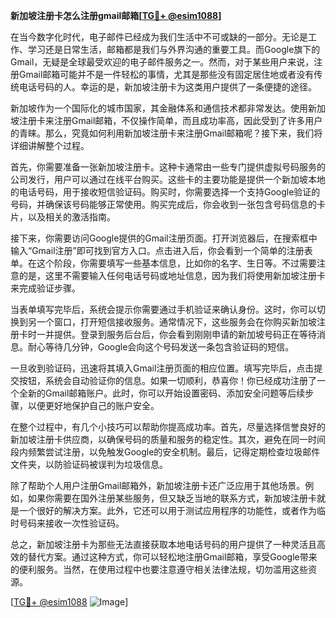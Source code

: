 **新加坡注册卡怎么注册gmail邮箱[[TG💪+ @esim1088](https://t.me/s/esim1088)]**

在当今数字化时代，电子邮件已经成为我们生活中不可或缺的一部分。无论是工作、学习还是日常生活，邮箱都是我们与外界沟通的重要工具。而Google旗下的Gmail，无疑是全球最受欢迎的电子邮件服务之一。然而，对于某些用户来说，注册Gmail邮箱可能并不是一件轻松的事情，尤其是那些没有固定居住地或者没有传统电话号码的人。幸运的是，新加坡注册卡为这类用户提供了一条便捷的途径。

新加坡作为一个国际化的城市国家，其金融体系和通信技术都非常发达。使用新加坡注册卡来注册Gmail邮箱，不仅操作简单，而且成功率高，因此受到了许多用户的青睐。那么，究竟如何利用新加坡注册卡来注册Gmail邮箱呢？接下来，我们将详细讲解整个过程。

首先，你需要准备一张新加坡注册卡。这种卡通常由一些专门提供虚拟号码服务的公司发行，用户可以通过在线平台购买。这些卡的主要功能是提供一个新加坡本地的电话号码，用于接收短信验证码。购买时，你需要选择一个支持Google验证的号码，并确保该号码能够正常使用。购买完成后，你会收到一张包含号码信息的卡片，以及相关的激活指南。

接下来，你需要访问Google提供的Gmail注册页面。打开浏览器后，在搜索框中输入“Gmail注册”即可找到官方入口。点击进入后，你会看到一个简单的注册表单。在这个阶段，你需要填写一些基本信息，比如你的名字、生日等。不过需要注意的是，这里不需要输入任何电话号码或地址信息，因为我们将使用新加坡注册卡来完成验证步骤。

当表单填写完毕后，系统会提示你需要通过手机验证来确认身份。这时，你可以切换到另一个窗口，打开短信接收服务。通常情况下，这些服务会在你购买新加坡注册卡时一并提供。登录到服务后台后，你会看到刚刚申请的新加坡号码正在等待消息。耐心等待几分钟，Google会向这个号码发送一条包含验证码的短信。

一旦收到验证码，迅速将其填入Gmail注册页面的相应位置。填写完毕后，点击提交按钮，系统会自动验证你的信息。如果一切顺利，恭喜你！你已经成功注册了一个全新的Gmail邮箱账户。此时，你可以开始设置密码、添加安全问题等后续步骤，以便更好地保护自己的账户安全。

在整个过程中，有几个小技巧可以帮助你提高成功率。首先，尽量选择信誉良好的新加坡注册卡供应商，以确保号码的质量和服务的稳定性。其次，避免在同一时间段内频繁尝试注册，以免触发Google的安全机制。最后，记得定期检查垃圾邮件文件夹，以防验证码被误判为垃圾信息。

除了帮助个人用户注册Gmail邮箱外，新加坡注册卡还广泛应用于其他场景。例如，如果你需要在国外注册某些服务，但又缺乏当地的联系方式，新加坡注册卡就是一个很好的解决方案。此外，它还可以用于测试应用程序的功能性，或者作为临时号码来接收一次性验证码。

总之，新加坡注册卡为那些无法直接获取本地电话号码的用户提供了一种灵活且高效的替代方案。通过这种方式，你可以轻松地注册Gmail邮箱，享受Google带来的便利服务。当然，在使用过程中也要注意遵守相关法律法规，切勿滥用这些资源。

[[TG💪+ @esim1088](https://t.me/s/esim1088) ![Image](https://i.postimg.cc/4NQfJmqS/Snipaste-2025-05-13-00-14-12.png)]